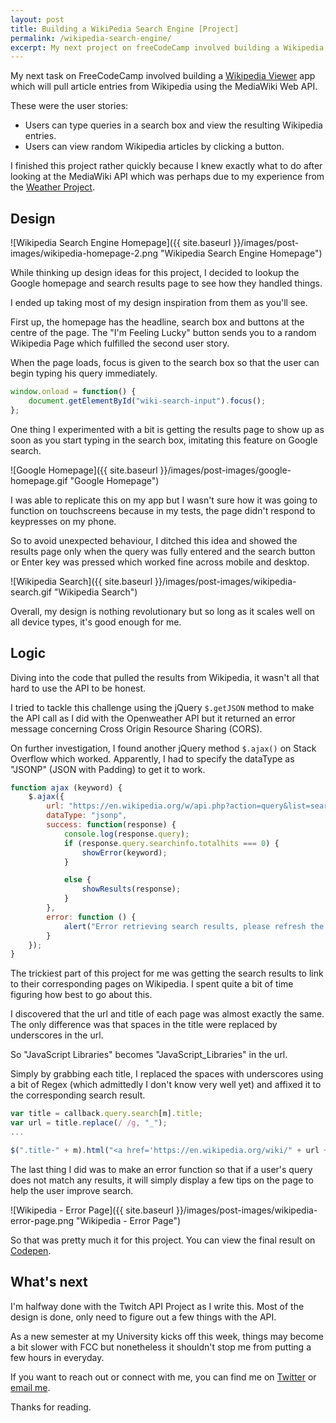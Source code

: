 ```yaml
---
layout: post
title: Building a WikiPedia Search Engine [Project]
permalink: /wikipedia-search-engine/
excerpt: My next project on freeCodeCamp involved building a Wikipedia viewer which will pull results from Wikipedia using an API.
---
```


My next task on FreeCodeCamp involved building a [Wikipedia Viewer](https://www.freecodecamp.com/challenges/build-a-wikipedia-viewer) app which will pull article entries from Wikipedia using the MediaWiki Web API.

These were the user stories:

- Users can type queries in a search box and view the resulting Wikipedia entries.
- Users can view random Wikipedia articles by clicking a button.

I finished this project rather quickly because I knew exactly what to do after looking at the MediaWiki API which was perhaps due to my experience from the [Weather Project](http://www.ayoisaiah.com/weather-app/).

Design
---

![Wikipedia Search Engine Homepage]({{ site.baseurl }}/images/post-images/wikipedia-homepage-2.png  "Wikipedia Search Engine Homepage")

While thinking up design ideas for this project, I decided to lookup the Google homepage and search results page to see how they handled things.

I ended up taking most of my design inspiration from them as you'll see. 

First up, the homepage has the headline, search box and buttons at the centre of the page. The "I'm Feeling Lucky" button sends you to a random Wikipedia Page which fulfilled the second user story.

When the page loads, focus is given to the search box so that the user can begin typing his query immediately.

```javascript
window.onload = function() {
    document.getElementById("wiki-search-input").focus();
};
```

One thing I experimented with a bit is getting the results page to show up as soon as you start typing in the search box, imitating this feature on Google search.

![Google Homepage]({{ site.baseurl }}/images/post-images/google-homepage.gif  "Google Homepage")

I was able to replicate this on my app but I wasn't sure how it was going to function on touchscreens because in my tests, the page didn't respond to keypresses on my phone.

So to avoid unexpected behaviour, I ditched this idea and showed the results page only when the query was fully entered and the search button or Enter key was pressed which worked fine across mobile and desktop.

![Wikipedia Search]({{ site.baseurl }}/images/post-images/wikipedia-search.gif  "Wikipedia Search")

Overall, my design is nothing revolutionary but so long as it scales well on all device types, it's good enough for me.

Logic
---

Diving into the code that pulled the results from Wikipedia, it wasn't all that hard to use the API to be honest.

I tried to tackle this challenge using the jQuery `$.getJSON` method to make the API call as I did with the Openweather API but it returned an error message concerning Cross Origin Resource Sharing (CORS).

On further investigation, I found another jQuery method  `$.ajax()` on Stack Overflow which worked. Apparently, I had to specify the dataType as "JSONP" (JSON with Padding) to get it to work.

```javascript
function ajax (keyword) {
	$.ajax({ 
		url: "https://en.wikipedia.org/w/api.php?action=query&list=search&srsearch=" + keyword + "&prop=info&inprop=url&utf8=&format=json",
		dataType: "jsonp",
		success: function(response) {
			console.log(response.query);
			if (response.query.searchinfo.totalhits === 0) {
				showError(keyword);
			}

			else {
				showResults(response);
			}
		},
		error: function () {
			alert("Error retrieving search results, please refresh the page");
		}
	});
}
```

The trickiest part of this project for me was getting the search results to link to their corresponding pages on Wikipedia. I spent quite a bit of time figuring how best to go about this.

I discovered that the url and title of each page was almost exactly the same. The only difference was that spaces in the title were replaced by underscores in the url.

So "JavaScript Libraries" becomes "JavaScript_Libraries" in the url.

Simply by grabbing each title, I replaced the spaces with underscores using a bit of Regex (which admittedly I don't know very well yet) and affixed it to the corresponding search result.

```javascript
var title = callback.query.search[m].title;
var url = title.replace(/ /g, "_");
...

$(".title-" + m).html("<a href='https://en.wikipedia.org/wiki/" + url + "' target='_blank'>" + callback.query.search[m].title + "</a>");
```

The last thing I did was to make an error function so that if a user's query does not match any results, it will simply display a few tips on the page to help the user improve search.

![Wikipedia - Error Page]({{ site.baseurl }}/images/post-images/wikipedia-error-page.png  "Wikipedia - Error Page")

So that was pretty much it for this project. You can view the final result on [Codepen](http://codepen.io/ayoisaiah/full/Kzvrbp).

What's next
---

I'm halfway done with the Twitch API Project as I write this. Most of the design is done, only need to figure out a few things with the API. 

As a new semester at my University kicks off this week, things may become a bit slower with FCC but nonetheless it shouldn't stop me from putting a few hours in everyday.

If you want to reach out or connect with me, you can find me on [Twitter](https://twitter.com/ayisaiah) or [email me](mailto:ayisaiah@gmail.com).

Thanks for reading.